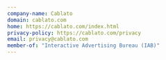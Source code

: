 ```yaml
---
company-name: Cablato
domain: cablato.com
home: https://cablato.com/index.html
privacy-policy: https://cablato.com/privacy
email: privacy@cablato.com
member-of: "Interactive Advertising Bureau (IAB)"
---
```




